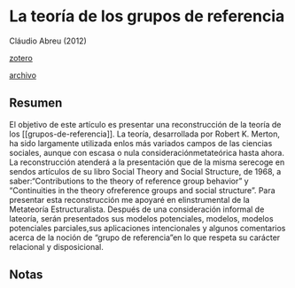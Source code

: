 # La teoría de los grupos de referencia
Cláudio Abreu (2012)

[zotero](zotero://select/items/@abreu2012)

[archivo](file://home/sabhz/archivo/librero/abreu2012.pdf)

## Resumen
El objetivo de este artículo es presentar una reconstrucción de la teoría de los [[grupos-de-referencia]]. La teoría, desarrollada por Robert K. Merton, ha sido largamente utilizada enlos más variados campos de las ciencias sociales, aunque con escasa o nula consideraciónmetateórica hasta ahora. La reconstrucción atenderá a la presentación que de la misma serecoge en sendos artículos de su libro Social Theory and Social Structure, de 1968, a saber:“Contributions to the theory of reference group behavior” y “Continuities in the theory ofreference groups and social structure”. Para presentar esta reconstrucción me apoyaré en elinstrumental de la Metateoría Estructuralista. Después de una consideración informal de lateoría, serán presentados sus modelos potenciales, modelos, modelos potenciales parciales,sus aplicaciones intencionales y algunos comentarios acerca de la noción de “grupo de referencia”en lo que respeta su carácter relacional y disposicional.

## Notas

